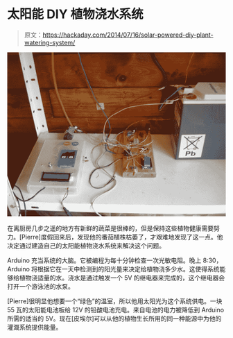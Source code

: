 # 太阳能 DIY 植物浇水系统

> 原文：<https://hackaday.com/2014/07/16/solar-powered-diy-plant-watering-system/>

![Solar Powered Watering System](img/3cc9d5e948382d2ae8ac72a19e535671.png)

在离厨房几步之遥的地方有新鲜的蔬菜是很棒的，但是保持这些植物健康需要努力。[Pierre]度假回来后，发现他的番茄植株枯萎了，才艰难地发现了这一点。他决定通过建造自己的太阳能植物浇水系统来解决这个问题。

Arduino 充当系统的大脑。它被编程为每十分钟检查一次光敏电阻。晚上 8:30，Arduino 将根据它在一天中检测到的阳光量来决定给植物浇多少水。这使得系统能够给植物浇适量的水。浇水是通过触发一个 5V 的继电器来完成的，这个继电器会打开一个游泳池的水泵。

[Pierre]很明显他想要一个“绿色”的温室，所以他用太阳光为这个系统供电。一块 55 瓦的太阳能电池板给 12V 的铅酸电池充电。来自电池的电力被降低到 Arduino 所需的适当的 5V。现在[皮埃尔]可以从他的植物生长所用的同一种能源中为他的灌溉系统提供能量。